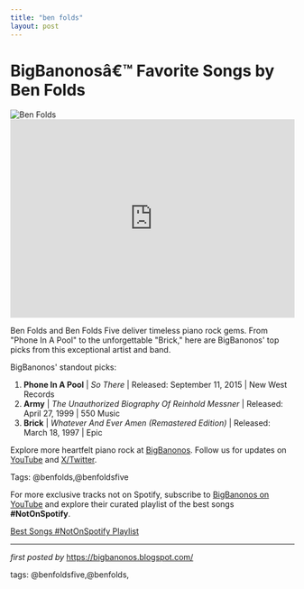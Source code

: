 ```yaml
---
title: "ben folds"
layout: post
---
```


<!-- Title of the Post -->
<h1 >BigBanonosâ€™ Favorite Songs by Ben Folds</h1> <!-- Featured Image -->
<div > <img src="https://i.scdn.co/image/ab67616d0000b27353bea47f99592d7232724ed3" alt="Ben Folds">
</div> <!-- Spotify Embed -->
<div > <iframe src="https://open.spotify.com/embed/playlist/6dRiIKM3QeRneCEYzw1435?utm_source=generator" width="100%" height="352" frameBorder="0" allowfullscreen="" allow="autoplay; clipboard-write; encrypted-media; fullscreen; picture-in-picture" loading="lazy"></iframe>
</div> <!-- Introductory Text -->
<p >Ben Folds and Ben Folds Five deliver timeless piano rock gems. From "Phone In A Pool" to the unforgettable "Brick," here are BigBanonos' top picks from this exceptional artist and band.</p> <!-- Song Highlights -->
<div > <p>BigBanonos' standout picks:</p> <ol> <li><strong>Phone In A Pool</strong> | <em>So There</em> | Released: September 11, 2015 | New West Records</li> <li><strong>Army</strong> | <em>The Unauthorized Biography Of Reinhold Messner</em> | Released: April 27, 1999 | 550 Music</li> <li><strong>Brick</strong> | <em>Whatever And Ever Amen (Remastered Edition)</em> | Released: March 18, 1997 | Epic</li> </ol>
</div> <!-- Footer Links -->
<div > <p>Explore more heartfelt piano rock at <a href="https://bigbanonos.blogspot.com/" target="_blank">BigBanonos</a>. Follow us for updates on <a href="https://www.youtube.com/@BigBanonos" target="_blank">YouTube</a> and <a href="https://x.com/bigbanonos" target="_blank">X/Twitter</a>.</p>
</div> <!-- Tags -->
<p >Tags: @benfolds,@benfoldsfive</p>

<!--Subscribe and Playlist Links-->
<div>
    <p>For more exclusive tracks not on Spotify, subscribe to <a href="https://www.youtube.com/@BigBanonos" target="_blank">BigBanonos on YouTube</a> and explore their curated playlist of the best songs <strong>#NotOnSpotify</strong>.</p>
    <p><a href="https://www.youtube.com/playlist?list=PLtuNtuTatqI0kFahUCbtbfenC_ET5O_tr" target="_blank">Best Songs #NotOnSpotify Playlist<br /></a></p></div>

<hr />

<p><em>first posted by</em> <a href="https://bigbanonos.blogspot.com/" rel="noopener" target="_new">https://bigbanonos.blogspot.com/</a></p>

<p>tags: @benfoldsfive,@benfolds,</p>
